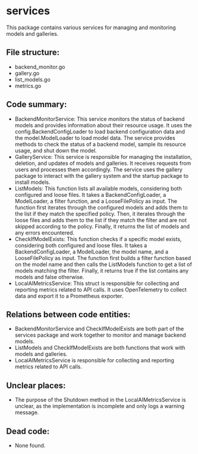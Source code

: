 # services

This package contains various services for managing and monitoring models and galleries.

## File structure:
- backend_monitor.go
- gallery.go
- list_models.go
- metrics.go

## Code summary:
- BackendMonitorService: This service monitors the status of backend models and provides information about their resource usage. It uses the config.BackendConfigLoader to load backend configuration data and the model.ModelLoader to load model data. The service provides methods to check the status of a backend model, sample its resource usage, and shut down the model.
- GalleryService: This service is responsible for managing the installation, deletion, and updates of models and galleries. It receives requests from users and processes them accordingly. The service uses the gallery package to interact with the gallery system and the startup package to install models.
- ListModels: This function lists all available models, considering both configured and loose files. It takes a BackendConfigLoader, a ModelLoader, a filter function, and a LooseFilePolicy as input. The function first iterates through the configured models and adds them to the list if they match the specified policy. Then, it iterates through the loose files and adds them to the list if they match the filter and are not skipped according to the policy. Finally, it returns the list of models and any errors encountered.
- CheckIfModelExists: This function checks if a specific model exists, considering both configured and loose files. It takes a BackendConfigLoader, a ModelLoader, the model name, and a LooseFilePolicy as input. The function first builds a filter function based on the model name and then calls the ListModels function to get a list of models matching the filter. Finally, it returns true if the list contains any models and false otherwise.
- LocalAIMetricsService: This struct is responsible for collecting and reporting metrics related to API calls. It uses OpenTelemetry to collect data and export it to a Prometheus exporter.

## Relations between code entities:
- BackendMonitorService and CheckIfModelExists are both part of the services package and work together to monitor and manage backend models.
- ListModels and CheckIfModelExists are both functions that work with models and galleries.
- LocalAIMetricsService is responsible for collecting and reporting metrics related to API calls.

## Unclear places:
- The purpose of the Shutdown method in the LocalAIMetricsService is unclear, as the implementation is incomplete and only logs a warning message.

## Dead code:
- None found.


